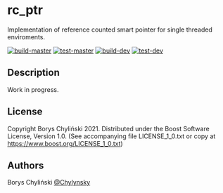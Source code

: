 # rc_ptr

Implementation of reference counted smart pointer for single threaded enviroments.

[![build-master](https://github.com/Chylynsky/rc_ptr/actions/workflows/build-master.yml/badge.svg)](https://github.com/Chylynsky/rc_ptr/actions/workflows/build-master.yml) [![test-master](https://github.com/Chylynsky/rc_ptr/actions/workflows/test-master.yml/badge.svg)](https://github.com/Chylynsky/rc_ptr/actions/workflows/test-master.yml) [![build-dev](https://github.com/Chylynsky/rc_ptr/actions/workflows/build-dev.yml/badge.svg)](https://github.com/Chylynsky/rc_ptr/actions/workflows/build-dev.yml) [![test-dev](https://github.com/Chylynsky/rc_ptr/actions/workflows/test-dev.yml/badge.svg)](https://github.com/Chylynsky/rc_ptr/actions/workflows/test-dev.yml)

## Description

Work in progress.

## License

Copyright Borys Chyliński 2021.
Distributed under the Boost Software License, Version 1.0.
(See accompanying file LICENSE_1_0.txt or copy at https://www.boost.org/LICENSE_1_0.txt)

## Authors

Borys Chyliński
[@Chylynsky](https://github.com/Chylynsky)
